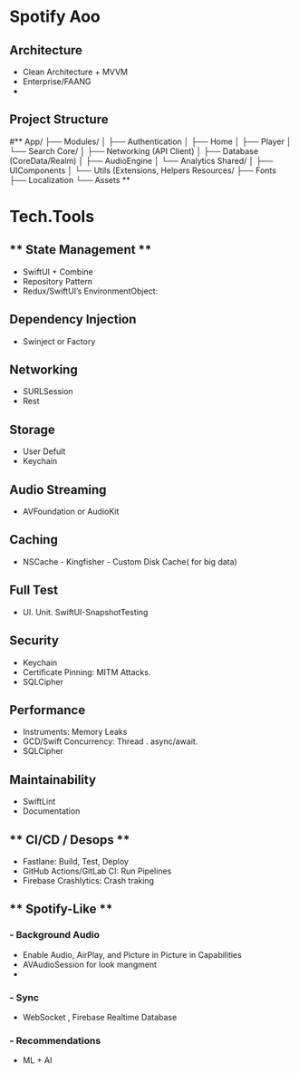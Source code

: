 #  Spotify Aoo

## Architecture
 - Clean Architecture + MVVM
 - Enterprise/FAANG
 - 
## Project Structure
#**
App/
├── Modules/
│   ├── Authentication 
│   ├── Home
│   ├── Player 
│   └── Search 
Core/
│   ├── Networking (API Client)
│   ├── Database (CoreData/Realm)
│   ├── AudioEngine
│   └── Analytics
Shared/
│   ├── UIComponents 
│   └── Utils (Extensions, Helpers
Resources/
    ├── Fonts
    ├── Localization
    └── Assets
**
# Tech.Tools
## ** State Management **
- SwiftUI + Combine
- Repository Pattern
- Redux/SwiftUI’s EnvironmentObject:

## **Dependency Injection**

- Swinject or Factory

## **Networking**

- SURLSession
- Rest

## **Storage**

- User Defult
- Keychain

## **Audio Streaming**

- AVFoundation or AudioKit

##  **Caching**

- NSCache - Kingfisher - Custom Disk Cache( for big data)

##  **Full Test**
 
- UI. Unit. SwiftUI-SnapshotTesting 

##  **Security**

- Keychain
- Certificate Pinning: MITM Attacks.
- SQLCipher

##  **Performance**

- Instruments: Memory Leaks
- GCD/Swift Concurrency: Thread . async/await.
- SQLCipher 

##  **Maintainability**

- SwiftLint
- Documentation

## ** CI/CD / Desops **

- Fastlane: Build, Test, Deploy
- GitHub Actions/GitLab CI: Run Pipelines
- Firebase Crashlytics: Crash traking

## ** Spotify-Like **
### - Background Audio
 - Enable Audio, AirPlay, and Picture in Picture in Capabilities
 - AVAudioSession for look mangment
 - 
### - Sync 
 - WebSocket , Firebase Realtime Database
### - Recommendations
 - ML + AI
